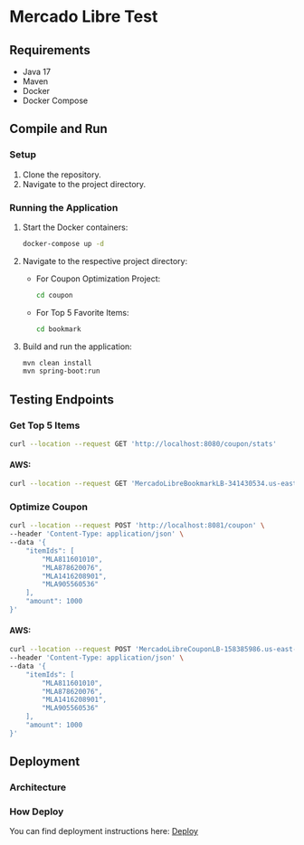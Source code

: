 # Mercado Libre Test

## Requirements

* Java 17
* Maven
* Docker
* Docker Compose

## Compile and Run

### Setup

1. Clone the repository.
2. Navigate to the project directory.

### Running the Application

1. Start the Docker containers:

    ```bash
    docker-compose up -d
    ```

2. Navigate to the respective project directory:
    * For Coupon Optimization Project:

        ```bash
        cd coupon
        ```

    * For Top 5 Favorite Items:

        ```bash
        cd bookmark
        ```

3. Build and run the application:

    ```bash
    mvn clean install
    mvn spring-boot:run
    ```

## Testing Endpoints

### Get Top 5 Items

```bash
curl --location --request GET 'http://localhost:8080/coupon/stats'
```

#### AWS:

```bash
curl --location --request GET 'MercadoLibreBookmarkLB-341430534.us-east-1.elb.amazonaws.com/coupon/stats'
```

### Optimize Coupon

```bash
curl --location --request POST 'http://localhost:8081/coupon' \
--header 'Content-Type: application/json' \
--data '{
    "itemIds": [
        "MLA811601010",
        "MLA878620076",
        "MLA1416208901",
        "MLA905560536"
    ],
    "amount": 1000
}'
```

#### AWS:

```bash
curl --location --request POST 'MercadoLibreCouponLB-158385986.us-east-1.elb.amazonaws.com/coupon' \
--header 'Content-Type: application/json' \
--data '{
    "itemIds": [
        "MLA811601010",
        "MLA878620076",
        "MLA1416208901",
        "MLA905560536"
    ],
    "amount": 1000
}'
```

## Deployment

### Architecture

### How Deploy

You can find deployment instructions here:
[Deploy](DEPLOY.MD)